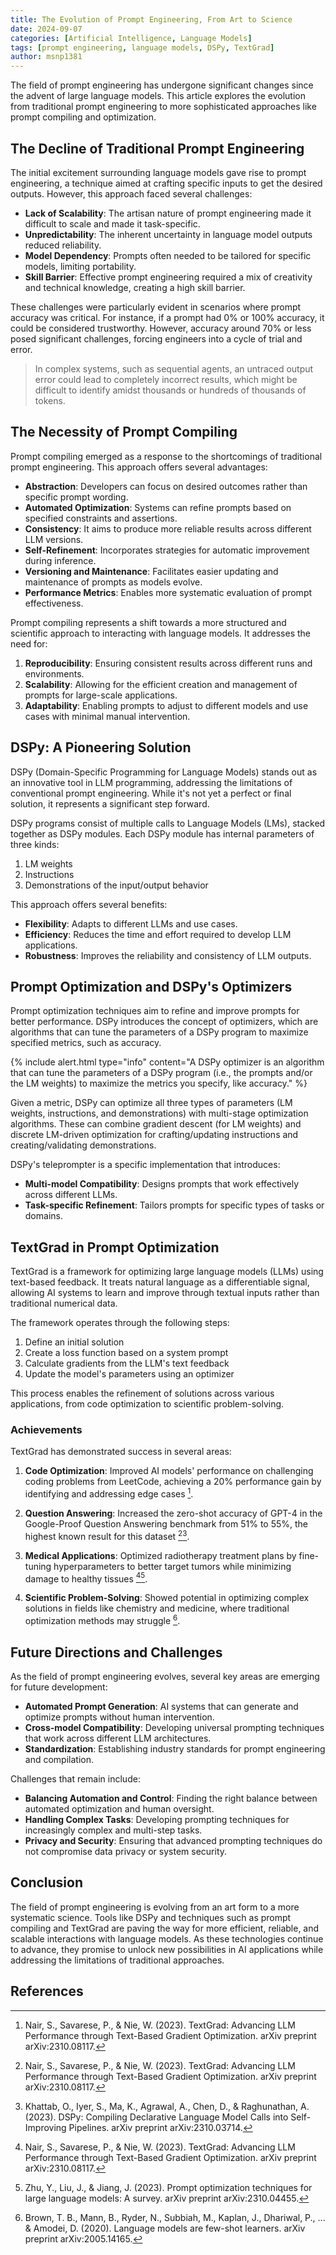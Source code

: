 ```yaml
---
title: The Evolution of Prompt Engineering, From Art to Science
date: 2024-09-07
categories: [Artificial Intelligence, Language Models]
tags: [prompt engineering, language models, DSPy, TextGrad]
author: msnp1381
---
```


The field of prompt engineering has undergone significant changes since the advent of large language models. This article explores the evolution from traditional prompt engineering to more sophisticated approaches like prompt compiling and optimization.

## The Decline of Traditional Prompt Engineering

The initial excitement surrounding language models gave rise to prompt engineering, a technique aimed at crafting specific inputs to get the desired outputs. However, this approach faced several challenges:

- **Lack of Scalability**: The artisan nature of prompt engineering made it difficult to scale and made it task-specific.
- **Unpredictability**: The inherent uncertainty in language model outputs reduced reliability.
- **Model Dependency**: Prompts often needed to be tailored for specific models, limiting portability.
- **Skill Barrier**: Effective prompt engineering required a mix of creativity and technical knowledge, creating a high skill barrier.

These challenges were particularly evident in scenarios where prompt accuracy was critical. For instance, if a prompt had 0% or 100% accuracy, it could be considered trustworthy. However, accuracy around 70% or less posed significant challenges, forcing engineers into a cycle of trial and error.

> In complex systems, such as sequential agents, an untraced output error could lead to completely incorrect results, which might be difficult to identify amidst thousands or hundreds of thousands of tokens.

## The Necessity of Prompt Compiling

Prompt compiling emerged as a response to the shortcomings of traditional prompt engineering. This approach offers several advantages:

- **Abstraction**: Developers can focus on desired outcomes rather than specific prompt wording.
- **Automated Optimization**: Systems can refine prompts based on specified constraints and assertions.
- **Consistency**: It aims to produce more reliable results across different LLM versions.
- **Self-Refinement**: Incorporates strategies for automatic improvement during inference.
- **Versioning and Maintenance**: Facilitates easier updating and maintenance of prompts as models evolve.
- **Performance Metrics**: Enables more systematic evaluation of prompt effectiveness.

Prompt compiling represents a shift towards a more structured and scientific approach to interacting with language models. It addresses the need for:

1. **Reproducibility**: Ensuring consistent results across different runs and environments.
2. **Scalability**: Allowing for the efficient creation and management of prompts for large-scale applications.
3. **Adaptability**: Enabling prompts to adjust to different models and use cases with minimal manual intervention.

## DSPy: A Pioneering Solution

DSPy (Domain-Specific Programming for Language Models) stands out as an innovative tool in LLM programming, addressing the limitations of conventional prompt engineering. While it's not yet a perfect or final solution, it represents a significant step forward.

DSPy programs consist of multiple calls to Language Models (LMs), stacked together as DSPy modules. Each DSPy module has internal parameters of three kinds:

1. LM weights
2. Instructions
3. Demonstrations of the input/output behavior

This approach offers several benefits:

- **Flexibility**: Adapts to different LLMs and use cases.
- **Efficiency**: Reduces the time and effort required to develop LLM applications.
- **Robustness**: Improves the reliability and consistency of LLM outputs.

## Prompt Optimization and DSPy's Optimizers

Prompt optimization techniques aim to refine and improve prompts for better performance. DSPy introduces the concept of optimizers, which are algorithms that can tune the parameters of a DSPy program to maximize specified metrics, such as accuracy.

{% include alert.html type="info" content="A DSPy optimizer is an algorithm that can tune the parameters of a DSPy program (i.e., the prompts and/or the LM weights) to maximize the metrics you specify, like accuracy." %}

Given a metric, DSPy can optimize all three types of parameters (LM weights, instructions, and demonstrations) with multi-stage optimization algorithms. These can combine gradient descent (for LM weights) and discrete LM-driven optimization for crafting/updating instructions and creating/validating demonstrations.

DSPy's teleprompter is a specific implementation that introduces:

- **Multi-model Compatibility**: Designs prompts that work effectively across different LLMs.
- **Task-specific Refinement**: Tailors prompts for specific types of tasks or domains.

## TextGrad in Prompt Optimization

TextGrad is a framework for optimizing large language models (LLMs) using text-based feedback. It treats natural language as a differentiable signal, allowing AI systems to learn and improve through textual inputs rather than traditional numerical data.

The framework operates through the following steps:
1. Define an initial solution
2. Create a loss function based on a system prompt
3. Calculate gradients from the LLM's text feedback
4. Update the model's parameters using an optimizer

This process enables the refinement of solutions across various applications, from code optimization to scientific problem-solving.

### Achievements

TextGrad has demonstrated success in several areas:

1. **Code Optimization**: Improved AI models' performance on challenging coding problems from LeetCode, achieving a 20% performance gain by identifying and addressing edge cases [^1].

2. **Question Answering**: Increased the zero-shot accuracy of GPT-4 in the Google-Proof Question Answering benchmark from 51% to 55%, the highest known result for this dataset [^1][^2].

3. **Medical Applications**: Optimized radiotherapy treatment plans by fine-tuning hyperparameters to better target tumors while minimizing damage to healthy tissues [^1][^3].

4. **Scientific Problem-Solving**: Showed potential in optimizing complex solutions in fields like chemistry and medicine, where traditional optimization methods may struggle [^4].

## Future Directions and Challenges

As the field of prompt engineering evolves, several key areas are emerging for future development:

- **Automated Prompt Generation**: AI systems that can generate and optimize prompts without human intervention.
- **Cross-model Compatibility**: Developing universal prompting techniques that work across different LLM architectures.
- **Standardization**: Establishing industry standards for prompt engineering and compilation.

Challenges that remain include:

- **Balancing Automation and Control**: Finding the right balance between automated optimization and human oversight.
- **Handling Complex Tasks**: Developing prompting techniques for increasingly complex and multi-step tasks.
- **Privacy and Security**: Ensuring that advanced prompting techniques do not compromise data privacy or system security.

## Conclusion

The field of prompt engineering is evolving from an art form to a more systematic science. Tools like DSPy and techniques such as prompt compiling and TextGrad are paving the way for more efficient, reliable, and scalable interactions with language models. As these technologies continue to advance, they promise to unlock new possibilities in AI applications while addressing the limitations of traditional approaches.

## References

[^1]: Nair, S., Savarese, P., & Nie, W. (2023). TextGrad: Advancing LLM Performance through Text-Based Gradient Optimization. arXiv preprint arXiv:2310.08117.
[^2]: Khattab, O., Iyer, S., Ma, K., Agrawal, A., Chen, D., & Raghunathan, A. (2023). DSPy: Compiling Declarative Language Model Calls into Self-Improving Pipelines. arXiv preprint arXiv:2310.03714.
[^3]: Zhu, Y., Liu, J., & Jiang, J. (2023). Prompt optimization techniques for large language models: A survey. arXiv preprint arXiv:2310.04455.
[^4]: Brown, T. B., Mann, B., Ryder, N., Subbiah, M., Kaplan, J., Dhariwal, P., ... & Amodei, D. (2020). Language models are few-shot learners. arXiv preprint arXiv:2005.14165.
